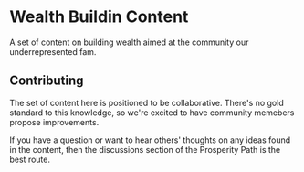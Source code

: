 # Wealth Buildin Content
A set of content on building wealth aimed at the community our underrepresented fam.

## Contributing
The set of content here is positioned to be collaborative. There's no gold standard to this knowledge, so we're excited to have community memebers propose improvements.

If you have a question or want to hear others' thoughts on any ideas found in the content, then the discussions section of the Prosperity Path is the best route.
